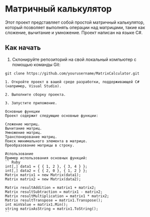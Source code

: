 # Матричный калькулятор

Этот проект представляет собой простой матричный калькулятор, который позволяет выполнять операции над матрицами, такие как сложение, вычитание и умножение. Проект написан на языке C#.

## Как начать

1. Склонируйте репозиторий на свой локальный компьютер с помощью команды Git:

```shell
git clone https://github.com/yourusername/MatrixCalculator.git

1. Откройте проект в вашей среде разработки, поддерживающей C# (например, Visual Studio).

2. Выполните сборку проекта.

3. Запустите приложение.

Основные функции
Проект содержит следующие основные функции:

Сложение матриц.
Вычитание матриц.
Умножение матриц.
Транспонирование матриц.
Поиск минимального элемента в матрице.
Преобразование матрицы в строку.

Использование
Пример использования основных функций:
`` Ruby 
int[,] data1 = { { 1, 2 }, { 3, 4 } };
int[,] data2 = { { 2, 0 }, { 1, 2 } };
Matrix matrix1 = new Matrix(data1);
Matrix matrix2 = new Matrix(data2);

Matrix resultAddition = matrix1 + matrix2;
Matrix resultSubtraction = matrix1 - matrix2;
Matrix resultMultiplication = matrix1 * matrix2;
Matrix resultTranspose = matrix1.Transpose();
int minValue = matrix1.Min();
string matrixAsString = matrix1.ToString();
``